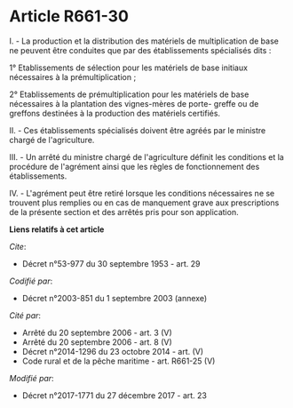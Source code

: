 # Article R661-30

I. - La production et la distribution des matériels de multiplication de base ne peuvent être conduites que par des
établissements spécialisés dits :

1° Etablissements de sélection pour les matériels de base initiaux nécessaires à la prémultiplication ;

2° Etablissements de prémultiplication pour les matériels de base nécessaires à la plantation des vignes-mères de porte-
greffe ou de greffons destinées à la production des matériels certifiés.

II. - Ces établissements spécialisés doivent être agréés par le ministre chargé de l'agriculture.

III. - Un arrêté du ministre chargé de l'agriculture définit les conditions et la procédure de l'agrément ainsi que les
règles de fonctionnement des établissements.

IV. - L'agrément peut être retiré lorsque les conditions nécessaires ne se trouvent plus remplies ou en cas de manquement
grave aux prescriptions de la présente section et des arrêtés pris pour son application.

**Liens relatifs à cet article**

_Cite_:

  - Décret n°53-977 du 30 septembre 1953 - art. 29

_Codifié par_:

  - Décret n°2003-851 du 1 septembre 2003 (annexe)

_Cité par_:

  - Arrêté du 20 septembre 2006 - art. 3 (V)
  - Arrêté du 20 septembre 2006 - art. 8 (V)
  - Décret n°2014-1296 du 23 octobre 2014 - art. (V)
  - Code rural et de la pêche maritime - art. R661-25 (V)

_Modifié par_:

  - Décret n°2017-1771 du 27 décembre 2017 - art. 23
